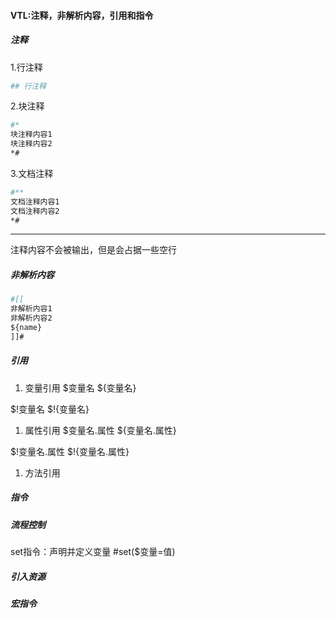 #### VTL:注释，非解析内容，引用和指令

##### 注释
1.行注释
```apache
## 行注释
```
2.块注释
```apache
#*
块注释内容1
块注释内容2
*#
```
3.文档注释
```apache
#**
文档注释内容1
文档注释内容2
*#
```

***
注释内容不会被输出，但是会占据一些空行

##### 非解析内容
```apache
#[[
非解析内容1
非解析内容2
${name}
]]#
```

##### 引用
1. 变量引用
$变量名 ${变量名}

$!变量名 $!{变量名}

1. 属性引用
$变量名.属性 ${变量名.属性}

$!变量名.属性 $!{变量名.属性}

1. 方法引用

##### 指令

##### 流程控制
set指令：声明并定义变量
#set($变量=值)

##### 引入资源

##### 宏指令